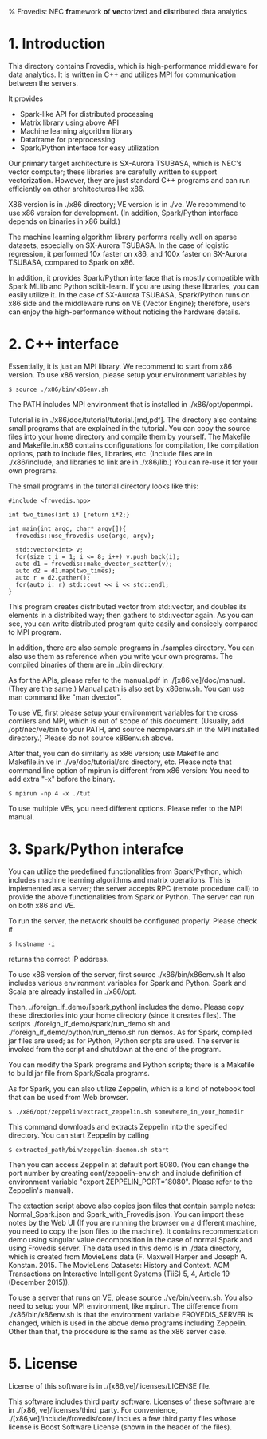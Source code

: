 % Frovedis: NEC **fr**amework **o**f **ve**ctorized and **dis**tributed data analytics

# 1. Introduction

This directory contains Frovedis, which is high-performance middleware
for data analytics. It is written in C++ and utilizes MPI for
communication between the servers.

It provides

- Spark-like API for distributed processing
- Matrix library using above API
- Machine learning algorithm library
- Dataframe for preprocessing
- Spark/Python interface for easy utilization

Our primary target architecture is SX-Aurora TSUBASA, which is NEC's
vector computer; these libraries are carefully written to support
vectorization. However, they are just standard C++ programs and can
run efficiently on other architectures like x86.

X86 version is in ./x86 directory; VE version is in ./ve.
We recommend to use x86 version for development.
(In addition, Spark/Python interface depends on binaries in x86 build.)

The machine learning algorithm library performs really well on sparse
datasets, especially on SX-Aurora TSUBASA. In the case of logistic
regression, it performed 10x faster on x86, and 100x faster on
SX-Aurora TSUBASA, compared to Spark on x86.

In addition, it provides Spark/Python interface that is mostly
compatible with Spark MLlib and Python scikit-learn. If you are using
these libraries, you can easily utilize it. In the case of SX-Aurora
TSUBASA, Spark/Python runs on x86 side and the middleware runs on VE
(Vector Engine); therefore, users can enjoy the high-performance
without noticing the hardware details.

# 2. C++ interface

Essentially, it is just an MPI library. 
We recommend to start from x86 version.
To use x86 version, please setup your environment variables by

    $ source ./x86/bin/x86env.sh

The PATH includes MPI environment that is installed in ./x86/opt/openmpi.

Tutorial is in ./x86/doc/tutorial/tutorial.[md,pdf]. 
The directory also contains small programs that are explained in the
tutorial. You can copy the source files into your home directory and
compile them by yourself. The Makefile and Makefile.in.x86 contains
configurations for compilation, like compilation options, path to
include files, libraries, etc. (Include files are in ./x86/include, and
libraries to link are in ./x86/lib.) You can re-use it for your own
programs.

The small programs in the tutorial directory looks like this:

    #include <frovedis.hpp>
    
    int two_times(int i) {return i*2;}
    
    int main(int argc, char* argv[]){
      frovedis::use_frovedis use(argc, argv);
      
      std::vector<int> v;
      for(size_t i = 1; i <= 8; i++) v.push_back(i);
      auto d1 = frovedis::make_dvector_scatter(v);
      auto d2 = d1.map(two_times);
      auto r = d2.gather();
      for(auto i: r) std::cout << i << std::endl;
    }

This program creates distributed vector from std::vector, and doubles
its elements in a distribited way; then gathers to std::vector again.
As you can see, you can write distributed program quite easily and
consicely compared to MPI program.

In addition, there are also sample programs in ./samples directory.
You can also use them as reference when you write your own programs.
The compiled binaries of them are in ./bin directory.

As for the APIs, please refer to the manual.pdf in ./[x86,ve]/doc/manual. 
(They are the same.) Manual path is also set by x86env.sh.
You can use man command like "man dvector". 

To use VE, first please setup your environment variables for the cross
comilers and MPI, which is out of scope of this document.
(Usually, add /opt/nec/ve/bin to your PATH, and source necmpivars.sh
in the MPI installed directory.) Please do not source x86env.sh above. 

After that, you can do similarly as x86 version; use Makefile and
Makefile.in.ve in ./ve/doc/tutorial/src directory, etc.
Please note that command line option of mpirun is different from x86
version:  You need to add extra "-x" before the binary.

    $ mpirun -np 4 -x ./tut

To use multiple VEs, you need different options. Please refer to the
MPI manual.


# 3. Spark/Python interafce

You can utilize the predefined functionalities from Spark/Python,
which includes machine learning algorithms and matrix operations.
This is implemented as a server; the server accepts RPC (remote
procedure call) to provide the above functionalities from Spark or
Python. The server can run on both x86 and VE.

To run the server, the network should be configured properly.
Please check if

    $ hostname -i

returns the correct IP address.

To use x86 version of the server, first source ./x86/bin/x86env.sh
It also includes various environment variables for Spark and Python.
Spark and Scala are already installed in ./x86/opt.

Then, ./foreign_if_demo/[spark,python] includes the demo.
Please copy these directories into your home directory (since it
creates files). The scripts ./foreign_if_demo/spark/run_demo.sh and 
./foreign_if_demo/python/run_demo.sh run demos. As for Spark, compiled
jar files are used; as for Python, Python scripts are used.
The server is invoked from the script and shutdown at the end of the
program. 

You can modify the Spark programs and Python scripts; there is a
Makefile to build jar file from Spark/Scala programs.

As for Spark, you can also utilize Zeppelin, which is a kind of
notebook tool that can be used from Web browser.

    $ ./x86/opt/zeppelin/extract_zeppelin.sh somewhere_in_your_homedir

This command downloads and extracts Zeppelin into the specified directory.
You can start Zeppelin by calling

    $ extracted_path/bin/zeppelin-daemon.sh start 

Then you can access Zeppelin at default port 8080.
(You can change the port number by creating conf/zeppelin-env.sh and 
include definition of environment variable "export ZEPPELIN_PORT=18080". 
Please refer to the Zeppelin's manual). 

The extaction script above also copies json files that contain sample
notes: Normal_Spark.json and Spark_with_Frovedis.json. You can import
these notes by the Web UI (If you are running the browser on a
different machine, you need to copy the json files to the machine). 
It contains recommendation demo using singular value decomposition in
the case of normal Spark and using Frovedis server. The data used in
this demo is in ./data directory, which is created from MovieLens data
(F. Maxwell Harper and Joseph A. Konstan. 2015. The MovieLens Datasets:
History and Context. ACM Transactions on Interactive Intelligent
Systems (TiiS) 5, 4, Article 19 (December 2015)).

To use a server that runs on VE, please source ./ve/bin/veenv.sh.
You also need to setup your MPI environment, like mpirun.
The difference from ./x86/bin/x86env.sh is that the environment
variable FROVEDIS_SERVER is changed, which is used in the above demo
programs including Zeppelin. Other than that, the procedure is the
same as the x86 server case.

# 5. License

License of this software is in ./[x86,ve]/licenses/LICENSE file. 

This software includes third party software. Licenses of these
software are in ./[x86, ve]/licenses/third_party. 
For convenience, ./[x86,ve]/include/frovedis/core/ inclues a
few third party files whose license is Boost Software License (shown
in the header of the files).

